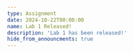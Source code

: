 ```yaml
---
type: Assignment
date: 2024-10-22T00:00:00
name: Lab 1 Released!
description: 'Lab 1 has been released!'
hide_from_announcments: true
---
```

